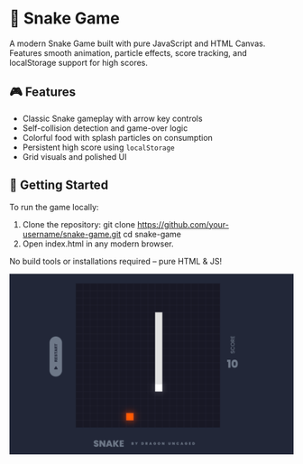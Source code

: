 # 🐍 Snake Game

A modern Snake Game built with pure JavaScript and HTML Canvas. Features smooth animation, particle effects, score tracking, and localStorage support for high scores.

## 🎮 Features

- Classic Snake gameplay with arrow key controls
- Self-collision detection and game-over logic
- Colorful food with splash particles on consumption
- Persistent high score using `localStorage`
- Grid visuals and polished UI

## 🚀 Getting Started

To run the game locally:

1. Clone the repository:
   git clone https://github.com/your-username/snake-game.git
   cd snake-game
2. Open index.html in any modern browser.

No build tools or installations required – pure HTML & JS!

![alt text](<Screenshot 2025-05-03 123015.png>)
